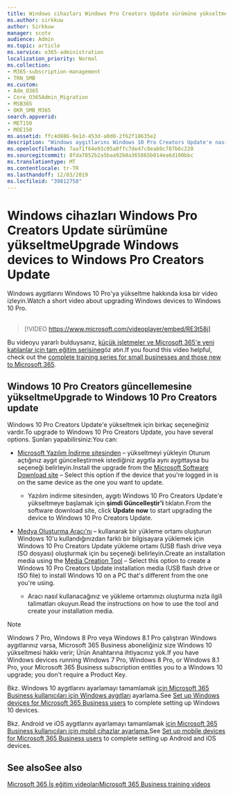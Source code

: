 ```yaml
---
title: Windows cihazları Windows Pro Creators Update sürümüne yükseltme
ms.author: sirkkuw
author: Sirkkuw
manager: scotv
audience: Admin
ms.topic: article
ms.service: o365-administration
localization_priority: Normal
ms.collection:
- M365-subscription-management
- TRN_SMB
ms.custom:
- Adm_O365
- Core_O365Admin_Migration
- MSB365
- OKR_SMB_M365
search.appverid:
- MET150
- MOE150
ms.assetid: ffc4d886-9e1d-453d-a0d0-2f62f18635e2
description: "Windows aygıtlarını Windows 10 Pro Creators Update'e nasıl yükselteceklerini öğrenin. "
ms.openlocfilehash: 7aaf1f64e93c05a0ffc7de47c8eab9c787b6c220
ms.sourcegitcommit: 8fda7852b2a5baa92b8a365865b014ea6d100bbc
ms.translationtype: MT
ms.contentlocale: tr-TR
ms.lasthandoff: 12/03/2019
ms.locfileid: "39812758"
---
```

# <a name="upgrade-windows-devices-to-windows-pro-creators-update"></a><span data-ttu-id="d7ff5-103">Windows cihazları Windows Pro Creators Update sürümüne yükseltme</span><span class="sxs-lookup"><span data-stu-id="d7ff5-103">Upgrade Windows devices to Windows Pro Creators Update</span></span>

<span data-ttu-id="d7ff5-104">Windows aygıtlarını Windows 10 Pro'ya yükseltme hakkında kısa bir video izleyin.</span><span class="sxs-lookup"><span data-stu-id="d7ff5-104">Watch a short video about upgrading Windows devices to Windows 10 Pro.</span></span><br><br>

> [!VIDEO https://www.microsoft.com/videoplayer/embed/RE3t58j] 

<span data-ttu-id="d7ff5-105">Bu videoyu yararlı bulduysanız, [küçük işletmeler ve Microsoft 365'e yeni katılanlar için tam eğitim serisine](https://support.office.com/article/6ab4bbcd-79cf-4000-a0bd-d42ce4d12816)göz atın.</span><span class="sxs-lookup"><span data-stu-id="d7ff5-105">If you found this video helpful, check out the [complete training series for small businesses and those new to Microsoft 365](https://support.office.com/article/6ab4bbcd-79cf-4000-a0bd-d42ce4d12816).</span></span>

## <a name="upgrade-to-windows-10-pro-creators-update"></a><span data-ttu-id="d7ff5-106">Windows 10 Pro Creators güncellemesine yükseltme</span><span class="sxs-lookup"><span data-stu-id="d7ff5-106">Upgrade to Windows 10 Pro Creators update</span></span>
  
<span data-ttu-id="d7ff5-107">Windows 10 Pro Creators Update'e yükseltmek için birkaç seçeneğiniz vardır.</span><span class="sxs-lookup"><span data-stu-id="d7ff5-107">To upgrade to Windows 10 Pro Creators Update, you have several options.</span></span> <span data-ttu-id="d7ff5-108">Şunları yapabilirsiniz:</span><span class="sxs-lookup"><span data-stu-id="d7ff5-108">You can:</span></span>
    
- <span data-ttu-id="d7ff5-109">[Microsoft Yazılım İndirme sitesinden](https://go.microsoft.com/fwlink/?LinkID=836951 ) &ndash; yükseltmeyi yükleyin Oturum açtığınız aygıt güncelleştirmek istediğiniz aygıtla aynı aygıttaysa bu seçeneği belirleyin.</span><span class="sxs-lookup"><span data-stu-id="d7ff5-109">Install the upgrade from the [Microsoft Software Download site](https://go.microsoft.com/fwlink/?LinkID=836951 ) &ndash; Select this option if the device that you're logged in is on the same device as the one you want to update.</span></span> 

    - <span data-ttu-id="d7ff5-110">Yazılım indirme sitesinden, aygıtı Windows 10 Pro Creators Update'e yükseltmeye başlamak için **şimdi Güncelleştir'i** tıklatın.</span><span class="sxs-lookup"><span data-stu-id="d7ff5-110">From the software download site, click **Update now** to start upgrading the device to Windows 10 Pro Creators Update.</span></span> 
    
- <span data-ttu-id="d7ff5-111">[Medya Oluşturma Aracı'nı](https://go.microsoft.com/fwlink/?LinkID=836960) &ndash; kullanarak bir yükleme ortamı oluşturun Windows 10'u kullandığınızdan farklı bir bilgisayara yüklemek için Windows 10 Pro Creators Update yükleme ortamı (USB flash drive veya ISO dosyası) oluşturmak için bu seçeneği belirleyin.</span><span class="sxs-lookup"><span data-stu-id="d7ff5-111">Create an installation media using the [Media Creation Tool](https://go.microsoft.com/fwlink/?LinkID=836960) &ndash; Select this option to create a Windows 10 Pro Creators Update installation media (USB flash drive or ISO file) to install Windows 10 on a PC that's different from the one you're using.</span></span>

    - <span data-ttu-id="d7ff5-112">Aracı nasıl kullanacağınız ve yükleme ortamınızı oluşturma nızla ilgili talimatları okuyun.</span><span class="sxs-lookup"><span data-stu-id="d7ff5-112">Read the instructions on how to use the tool and create your installation media.</span></span> 

> [!NOTE]
> <span data-ttu-id="d7ff5-113">Windows 7 Pro, Windows 8 Pro veya Windows 8.1 Pro çalıştıran Windows aygıtlarınız varsa, Microsoft 365 Business aboneliğiniz size Windows 10 yükseltmesi hakkı verir; Ürün Anahtarına ihtiyacınız yok.</span><span class="sxs-lookup"><span data-stu-id="d7ff5-113">If you have Windows devices running Windows 7 Pro, Windows 8 Pro, or Windows 8.1 Pro, your Microsoft 365 Business subscription entitles you to a Windows 10 upgrade; you don't require a Product Key.</span></span>
    
<span data-ttu-id="d7ff5-114">Bkz. Windows 10 aygıtlarını ayarlamayı tamamlamak [için Microsoft 365 Business kullanıcıları için Windows aygıtları](set-up-windows-devices.md) ayarlama.</span><span class="sxs-lookup"><span data-stu-id="d7ff5-114">See [Set up Windows devices for Microsoft 365 Business users](set-up-windows-devices.md) to complete setting up Windows 10 devices.</span></span> 
  
<span data-ttu-id="d7ff5-115">Bkz. Android ve iOS aygıtlarını ayarlamayı tamamlamak [için Microsoft 365 Business kullanıcıları için mobil cihazlar ayarlama.](set-up-mobile-devices.md)</span><span class="sxs-lookup"><span data-stu-id="d7ff5-115">See [Set up mobile devices for Microsoft 365 Business users](set-up-mobile-devices.md) to complete setting up Android and iOS devices.</span></span> 
  
## <a name="see-also"></a><span data-ttu-id="d7ff5-116">See also</span><span class="sxs-lookup"><span data-stu-id="d7ff5-116">See also</span></span>

[<span data-ttu-id="d7ff5-117">Microsoft 365 İş eğitim videoları</span><span class="sxs-lookup"><span data-stu-id="d7ff5-117">Microsoft 365 Business training videos</span></span>](https://support.office.com/article/6ab4bbcd-79cf-4000-a0bd-d42ce4d12816)
